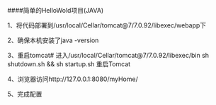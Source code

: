 ####简单的HelloWold项目(JAVA)

1、将代码部署到/usr/local/Cellar/tomcat@7/7.0.92/libexec/webapp下

2、确保本机安装了java -version

3、重启tomcat#
进入/usr/local/Cellar/tomcat@7/7.0.92/libexec/bin
sh shutdown.sh && sh startup.sh 重启Tomcat

4、浏览器访问http://127.0.0.1:8080/myHome/

5、完成配置

